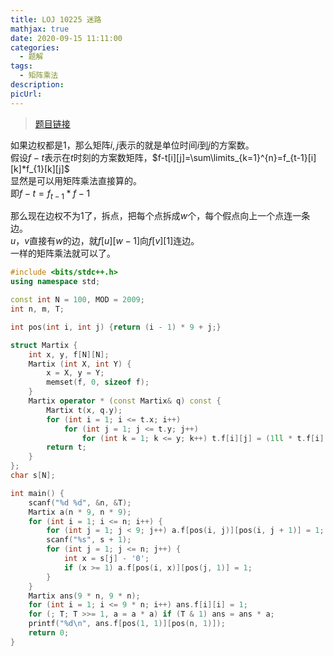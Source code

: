 ```yaml
---
title: LOJ 10225 迷路
mathjax: true
date: 2020-09-15 11:11:00
categories: 
  - 题解
tags: 
  - 矩阵乘法
description: 
picUrl: 
---
```



>[题目链接](https://loj.ac/problem/10225)  

如果边权都是$1$，那么矩阵$i,j$表示的就是单位时间$i$到$j$的方案数。  
假设$f-t$表示在$t$时刻的方案数矩阵，$f-t[i][j]=\sum\limits_{k=1}^{n}=f_{t-1}[i][k]*f_{1}[k][j]$  
显然是可以用矩阵乘法直接算的。  
即$f-t=f_{t-1}*f-1$  

那么现在边权不为$1$了，拆点，把每个点拆成$w$个，每个假点向上一个点连一条边。  
$u$，$v$直接有$w$的边，就$f[u][w-1]$向$f[v][1]$连边。  
一样的矩阵乘法就可以了。  

```cpp
#include <bits/stdc++.h>
using namespace std;

const int N = 100, MOD = 2009;
int n, m, T;

int pos(int i, int j) {return (i - 1) * 9 + j;}

struct Martix {
	int x, y, f[N][N];
	Martix (int X, int Y) {
        x = X, y = Y;
		memset(f, 0, sizeof f);
	}
	Martix operator * (const Martix& q) const {
		Martix t(x, q.y);
		for (int i = 1; i <= t.x; i++)
			for (int j = 1; j <= t.y; j++)
				for (int k = 1; k <= y; k++) t.f[i][j] = (1ll * t.f[i][j] + f[i][k] * 1ll * q.f[k][j]) % MOD;
		return t;
	}
};
char s[N];

int main() {
    scanf("%d %d", &n, &T);
    Martix a(n * 9, n * 9);
    for (int i = 1; i <= n; i++) {
    	for (int j = 1; j < 9; j++) a.f[pos(i, j)][pos(i, j + 1)] = 1;
    	scanf("%s", s + 1);
    	for (int j = 1; j <= n; j++) {
            int x = s[j] - '0';
            if (x >= 1) a.f[pos(i, x)][pos(j, 1)] = 1;
    	}
    }
    Martix ans(9 * n, 9 * n);
    for (int i = 1; i <= 9 * n; i++) ans.f[i][i] = 1;
    for (; T; T >>= 1, a = a * a) if (T & 1) ans = ans * a;
    printf("%d\n", ans.f[pos(1, 1)][pos(n, 1)]);
    return 0;
}
```